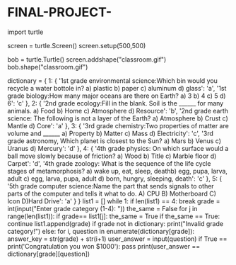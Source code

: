 # FINAL-PROJECT-

import turtle

screen = turtle.Screen()
screen.setup(500,500)

bob = turtle.Turtle()
screen.addshape("classroom.gif")
bob.shape("classroom.gif")

dictionary = {
    1: {
        '1st grade environmental science:Which bin would you recycle a water bottole in? a) plastic b) paper c) aluminum d) glass': 'a',
        '1st grade biology:How many major oceans are there on Earth? a) 3 b) 4 c) 5 d) 6': 'c'
    },
    2: {
        '2nd grade ecology:Fill in the blank. Soil is the ______ for many animals. a) Food b) Home c) Atmosphere d) Resource': 'b',
        '2nd grade earth science: The following is not a layer of the Earth? a) Atmosphere b) Crust  c) Mantle d) Core': 'a'
    },
    3: {
        '3rd grade chemistry:Two properties of matter are volume and ______ a) Property b) Matter c) Mass d) Electricity': 'c',
        '3rd grade astronomy, Which planet is closest to the Sun? a) Mars b) Venus  c) Uranus d) Mercury': 'd'
    },
    4: {
        '4th grade physics: On which surface would a ball move slowly because of friction? a) Wood b) Title c) Marble floor d) Carpet': 'd',
        '4th grade zoology: What is the sequence of the life cycle stages of metamorphosis? a) wake up, eat, sleep, deathb) egg, pupa, larva, adult c) egg, larva, pupa, adult d) born, hungry, sleeping, death': 'c'
    },
    5: {
        '5th grade computer science:Name the part that sends signals to other parts of the computer and tells it what to do. A) CPU B) Motherboard C) Icon D)Hard Drive': 'a'
    }
}
list1 = []
while 1:
    if len(list1) == 4:
        break
    grade = int(input("Enter grade category (1-4): "))
    the_same = False
    for j in range(len(list1)):
        if grade== list1[j]:
            the_same = True
    if the_same == True:
        continue
    list1.append(grade)
    if grade not in dictionary:
        print("Invalid grade category!")
    else:
        for i, question in enumerate(dictionary[grade]):
            answer_key = str(grade) + str(i+1)
            user_answer = input(question)
            if True == print('Congratulation you won $1000'):
                pass
            print(user_answer == dictionary[grade][question])
